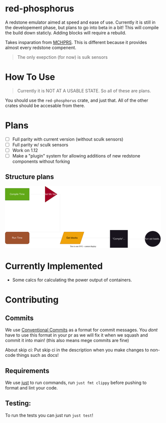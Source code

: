 # red-phosphorus
A redstone emulator aimed at speed and ease of use. Currently it is still in the developement phase, but plans to go into beta in a bit!
This will compile the build down staticly. Adding blocks will require a rebuild.

Takes insparation from [MCHPRS](https://github.com/MCHPR/MCHPRS). This is different because it provides almost every redstone compenent.
> The only exepction (for now) is sulk sensors

# How To Use
> Currently it is NOT AT A USABLE STATE. So all of these are plans.

You should use the `red-phosphorus` crate, and just that. All of the other crates should be accesable from there.

# Plans
- [ ] Full parity with current version (without sculk sensors)
- [ ] Full parity w/ sculk sensors
- [ ] Work on 1.12
- [ ] Make a "plugin" system for allowing additions of new redstone components without forking

## Structure plans
![](/Structure.drawio.svg)

# Currently Implemented
- Some calcs for calculating the power output of containers.

# Contributing
## Commits
We use [Conventional Commits](https://www.conventionalcommits.org/en/v1.0.0/) as a format for commit messages. You *dont* have to use this format in your pr as we will fix it when we squash and commit it into main! (this also means mege commits are fine)

About skip ci: Put skip ci in the description when you make changes to non-code things such as docs!

## Requirements
We use [just](https://github.com/casey/just) to run commands, run `just fmt clippy` before pushing to format and lint your code.

## Testing:
To run the tests you can just run `just test`!

